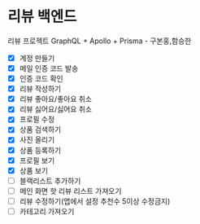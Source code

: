 # 리뷰 백엔드

리뷰 프로젝트 GraphQL + Apollo + Prisma - 구본홍,함승한

- [x] 계정 만들기
- [x] 메일 인증 코드 발송
- [x] 인증 코드 확인
- [x] 리뷰 작성하기
- [x] 리뷰 좋아요/좋아요 취소
- [x] 리뷰 싫어요/싫어요 취소
- [x] 프로필 수정
- [x] 상품 검색하기
- [x] 사진 올리기
- [x] 상품 등록하기
- [x] 프로필 보기
- [x] 상품 보기
- [ ] 블랙리스트 추가하기
- [ ] 메인 화면 핫 리뷰 리스트 가져오기
- [ ] 리뷰 수정하기(앱에서 설정 추천수 5이상 수정금지)
- [ ] 카테고리 가져오기
